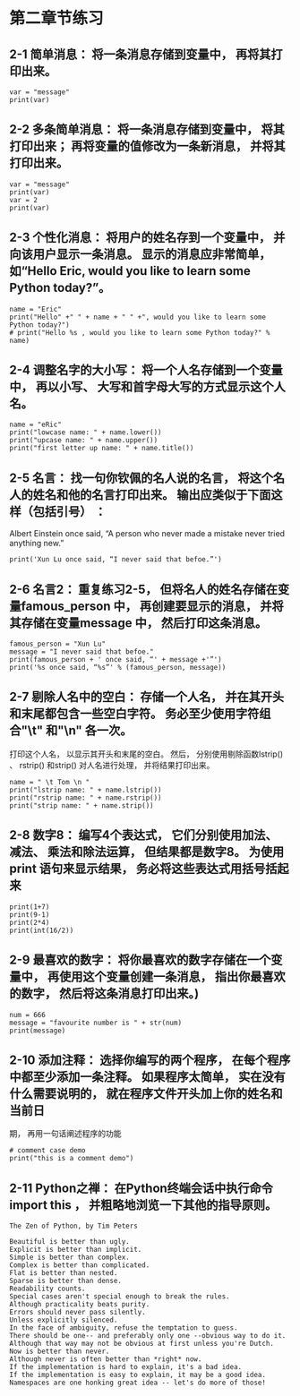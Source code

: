 # 第二章节练习

## 2-1 简单消息： 将一条消息存储到变量中， 再将其打印出来。
````
var = "message"
print(var)
````

## 2-2 多条简单消息： 将一条消息存储到变量中， 将其打印出来； 再将变量的值修改为一条新消息， 并将其打印出来。
````
var = "message"
print(var)
var = 2
print(var)
````

## 2-3 个性化消息： 将用户的姓名存到一个变量中， 并向该用户显示一条消息。 显示的消息应非常简单， 如“Hello Eric, would you like to learn some Python today?”。
````
name = "Eric"
print("Hello" +" " + name + " " +", would you like to learn some Python today?")
# print("Hello %s , would you like to learn some Python today?" % name)
````
## 2-4 调整名字的大小写： 将一个人名存储到一个变量中， 再以小写、 大写和首字母大写的方式显示这个人名。
````
name = "eRic"
print("lowcase name: " + name.lower())
print("upcase name: " + name.upper())
print("first letter up name: " + name.title())
````

## 2-5 名言： 找一句你钦佩的名人说的名言， 将这个名人的姓名和他的名言打印出来。 输出应类似于下面这样（包括引号） ：
Albert Einstein once said, “A person who never made a mistake never tried anything new.”
````
print('Xun Lu once said, “I never said that befoe.”')
````

## 2-6 名言2： 重复练习2-5， 但将名人的姓名存储在变量famous_person 中， 再创建要显示的消息， 并将其存储在变量message 中， 然后打印这条消息。
````
famous_person = "Xun Lu"
message = "I never said that befoe."
print(famous_person + ' once said, “' + message +'”')
print('%s once said, “%s”' % (famous_person, message))
````

## 2-7 剔除人名中的空白： 存储一个人名， 并在其开头和末尾都包含一些空白字符。 务必至少使用字符组合"\t" 和"\n" 各一次。
打印这个人名， 以显示其开头和末尾的空白。 然后， 分别使用剔除函数lstrip() 、 rstrip() 和strip() 对人名进行处理， 并将结果打印出来。
````
name = " \t Tom \n "
print("lstrip name: " + name.lstrip())
print("rstrip name: " + name.rstrip())
print("strip name: " + name.strip())
````

## 2-8 数字8： 编写4个表达式， 它们分别使用加法、 减法、 乘法和除法运算， 但结果都是数字8。 为使用print 语句来显示结果， 务必将这些表达式用括号括起来
````
print(1+7)
print(9-1)
print(2*4)
print(int(16/2))

````

## 2-9 最喜欢的数字： 将你最喜欢的数字存储在一个变量中， 再使用这个变量创建一条消息， 指出你最喜欢的数字， 然后将这条消息打印出来。)
````
num = 666
message = "favourite number is " + str(num)
print(message)
````

## 2-10 添加注释： 选择你编写的两个程序， 在每个程序中都至少添加一条注释。 如果程序太简单， 实在没有什么需要说明的， 就在程序文件开头加上你的姓名和当前日
期， 再用一句话阐述程序的功能
````
# comment case demo
print("this is a comment demo")
````

## 2-11 Python之禅： 在Python终端会话中执行命令import this ， 并粗略地浏览一下其他的指导原则。
````
The Zen of Python, by Tim Peters

Beautiful is better than ugly.
Explicit is better than implicit.
Simple is better than complex.
Complex is better than complicated.
Flat is better than nested.
Sparse is better than dense.
Readability counts.
Special cases aren't special enough to break the rules.
Although practicality beats purity.
Errors should never pass silently.
Unless explicitly silenced.
In the face of ambiguity, refuse the temptation to guess.
There should be one-- and preferably only one --obvious way to do it.
Although that way may not be obvious at first unless you're Dutch.
Now is better than never.
Although never is often better than *right* now.
If the implementation is hard to explain, it's a bad idea.
If the implementation is easy to explain, it may be a good idea.
Namespaces are one honking great idea -- let's do more of those!
````



